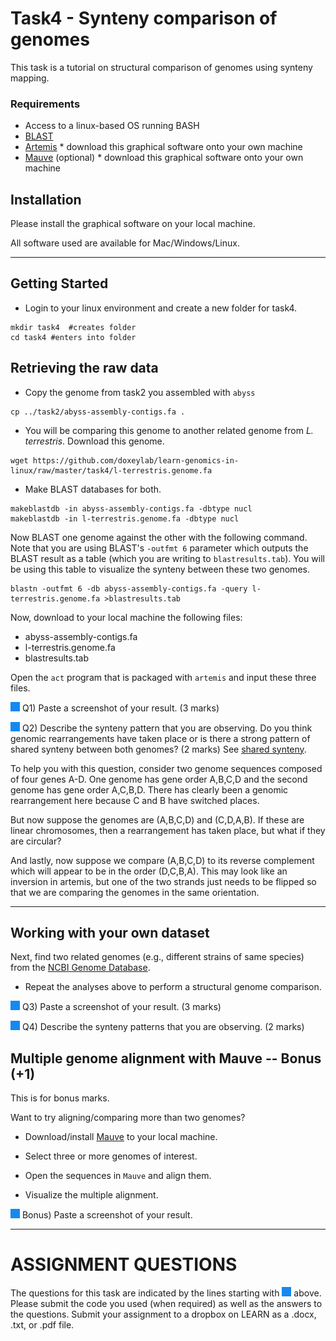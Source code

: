 # Task4 - Synteny comparison of genomes

This task is a tutorial on structural comparison of genomes using synteny mapping.

### Requirements

* Access to a linux-based OS running BASH
* [BLAST](http://blast.ncbi.nlm.nih.gov/)
* [Artemis](http://sanger-pathogens.github.io/Artemis/Artemis/) * download this graphical software onto your own machine
* [Mauve](http://darlinglab.org/mauve/download.html) (optional) * download this graphical software onto your own machine

## Installation

<!--If you do not already have access to a GUI running the graphical software listed above (*), please install the software on your local machine. Once locally installed, you can download results off the linux server and locally visualize them on your own system.-->Please install the graphical software on your local machine.

All software used are available for Mac/Windows/Linux.

---

## Getting Started

* Login to your linux environment and create a new folder for task4.

```
mkdir task4  #creates folder
cd task4 #enters into folder
```

## Retrieving the raw data

* Copy the genome from task2 you assembled with `abyss`

```
cp ../task2/abyss-assembly-contigs.fa . 
```

* You will be comparing this genome to another related genome from <i>L. terrestris</i>. Download this genome.

```
wget https://github.com/doxeylab/learn-genomics-in-linux/raw/master/task4/l-terrestris.genome.fa
```

* Make BLAST databases for both.

```
makeblastdb -in abyss-assembly-contigs.fa -dbtype nucl
makeblastdb -in l-terrestris.genome.fa -dbtype nucl
```

Now BLAST one genome against the other with the following command. Note that you are using BLAST's `-outfmt 6` parameter which outputs the BLAST result as a table (which you are writing to `blastresults.tab`). You will be using this table to visualize the synteny between these two genomes.

```
blastn -outfmt 6 -db abyss-assembly-contigs.fa -query l-terrestris.genome.fa >blastresults.tab
```

Now, download to your local machine the following files:

* abyss-assembly-contigs.fa
* l-terrestris.genome.fa
* blastresults.tab

Open the `act` program that is packaged with `artemis` and input these three files.

![question](https://github.com/doxeylab/learn-genomics-in-linux/raw/master/questionbox.png) Q1) Paste a screenshot of your result.  (3 marks)

![question](https://github.com/doxeylab/learn-genomics-in-linux/raw/master/questionbox.png) Q2) Describe the synteny pattern that you are observing. Do you think genomic rearrangements have taken place or is there a strong pattern of shared synteny between both genomes? (2 marks) See [shared synteny](https://en.wikipedia.org/wiki/Synteny#Shared_synteny).

To help you with this question, consider two genome sequences composed of four genes A-D. One genome has gene order A,B,C,D and the second genome has gene order A,C,B,D. There has clearly been a genomic rearrangement here because C and B have switched places.

But now suppose the genomes are (A,B,C,D) and (C,D,A,B). If these are linear chromosomes, then a rearrangement has taken place, but what if they are circular?

And lastly, now suppose we compare (A,B,C,D) to its reverse complement which will appear to be in the order (D,C,B,A). This may look like an inversion in artemis, but one of the two strands just needs to be flipped so that we are comparing the genomes in the same orientation.

---

## Working with your own dataset

Next, find two related genomes (e.g., different strains of same species)  from the [NCBI Genome Database](https://www.ncbi.nlm.nih.gov/datasets/genome/). <!--[NCBI FTP directory](ftp://ftp.ncbi.nlm.nih.gov/genomes/archive/old_genbank/Bacteria/)-->

* Repeat the analyses above to perform a structural genome comparison.

![question](https://github.com/doxeylab/learn-genomics-in-linux/raw/master/questionbox.png) Q3) Paste a screenshot of your result. (3 marks)

![question](https://github.com/doxeylab/learn-genomics-in-linux/raw/master/questionbox.png) Q4) Describe the synteny patterns that you are observing. (2 marks)


## Multiple genome alignment with Mauve -- Bonus (+1)

This is for bonus marks.

Want to try aligning/comparing more than two genomes? 

* Download/install [Mauve](http://darlinglab.org/mauve/download.html) to your local machine.

* Select three or more genomes of interest.

* Open the sequences in `Mauve` and align them.

* Visualize the multiple alignment.

![question](https://github.com/doxeylab/learn-genomics-in-linux/raw/master/questionbox.png) Bonus) Paste a screenshot of your result.


---


# ASSIGNMENT QUESTIONS

The questions for this task are indicated by the lines starting with ![question](https://github.com/doxeylab/learn-genomics-in-linux/raw/master/questionbox.png) above.
Please submit the code you used (when required) as well as the answers to the questions. Submit your assignment to a dropbox on LEARN as a .docx, .txt, or .pdf file.

